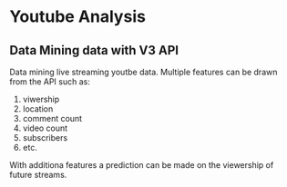 # Youtube Analysis

## Data Mining data with V3 API

Data mining live streaming youtbe data.
Multiple features can be drawn from the API such as:
1. viwership
1. location
1. comment count
1. video count
1. subscribers
1. etc.

With additiona features a prediction can be made on the 
viewership of future streams.
